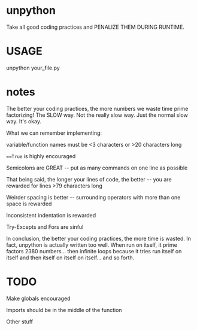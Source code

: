 unpython
========

Take all good coding practices and PENALIZE THEM DURING RUNTIME.


USAGE
========

unpython your_file.py

notes
========

The better your coding practices, the more numbers we waste time prime factorizing! The SLOW way. Not the really slow way. Just the normal slow way. It's okay.

What we can remember implementing:

variable/function names must be <3 characters or >20 characters long

`==True` is highly encouraged

Semicolons are GREAT -- put as many commands on one line as possible

That being said, the longer your lines of code, the better -- you are rewarded for lines >79 characters long

Weirder spacing is better -- surrounding operators with more than one space is rewarded

Inconsistent indentation is rewarded

Try-Excepts and Fors are sinful


In conclusion, the better your coding practices, the more time is wasted. In fact, unpython is actually written too well. When run on itself, it prime factors 2380 numbers... then infinite loops because it tries run itself on itself and then itself on itself on itself... and so forth.

TODO
========

Make globals encouraged

Imports should be in the middle of the function

Other stuff